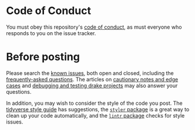 # Code of Conduct

You must obey this repository's [code of conduct](https://github.com/ropensci/drake/blob/master/CONDUCT.md), as must everyone who responds to you on the issue tracker.

# Before posting

Please search the [known issues](https://github.com/ropensci/drake/issues), both open and closed, including the [frequently-asked questions](https://github.com/ropensci/drake/issues?q=is%3Aissue+is%3Aopen+label%3A%22Frequently+Asked+Question%22). The articles on [cautionary notes and edge cases](https://ropensci.github.io/drake/articles/caution.html) and [debugging and testing drake projects](https://ropensci.github.io/drake/articles/debug.html) may also answer your questions.

In addition, you may wish to consider the style of the code you post. The [tidyverse style guide](http://style.tidyverse.org/) has suggestions, the [`styler` package](http://styler.r-lib.org/) is a great way to clean up your code automatically, and the [`lintr` package](https://github.com/jimhester/lintr) checks for style issues.
